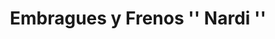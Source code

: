 ---
title: "Embragues y Frenos '' Nardi ''"
url: /caba/embragues-y-frenos-nardi/
shop: reparación de automóviles
---